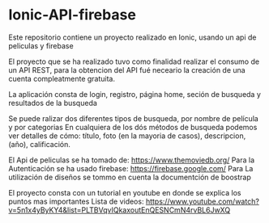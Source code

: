 # Ionic-API-firebase
Este repositorio contiene un proyecto realizado en Ionic, 
usando un api de peliculas y firebase


El proyecto que se ha realizado tuvo como finalidad realizar el consumo de un API REST,
para la obtencion del API fué neceario la creación de una cuenta compleatmente gratuita.

La aplicación consta de login, registro, página home, seción de busqueda y resultados de la busqueda

Se puede ralizar dos diferentes tipos de busqueda, por nombre de película y por categorias 
En cualquiera de los dós métodos de busqueda podemos ver detalles de cómo: título,
foto (en la mayoria de casos), descripcion, (año), calificación.

El Api de peliculas se ha tomado de: https://www.themoviedb.org/
Para la Autenticación se ha usado firebase: https://firebase.google.com/
Para La utilización de diseños se tommo en cuenta la documentción de boostrap

El proyecto consta con un tutorial en youtube en donde se explica los puntos mas importantes
Lista de videos: https://www.youtube.com/watch?v=5n1x4yByKY4&list=PLTBVqvIQkaxoutEnQESNCmN4rvBL6JwXQ

